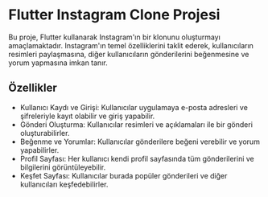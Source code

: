# Flutter Instagram Clone Projesi

Bu proje, Flutter kullanarak Instagram'ın bir klonunu oluşturmayı amaçlamaktadır. Instagram'ın temel özelliklerini taklit ederek, kullanıcıların resimleri paylaşmasına, diğer kullanıcıların gönderilerini beğenmesine ve yorum yapmasına imkan tanır.

## Özellikler
- Kullanıcı Kaydı ve Girişi: Kullanıcılar uygulamaya e-posta adresleri ve şifreleriyle kayıt olabilir ve giriş yapabilir.
- Gönderi Oluşturma: Kullanıcılar resimleri ve açıklamaları ile bir gönderi oluşturabilirler.
- Beğenme ve Yorumlar: Kullanıcılar gönderilere beğeni verebilir ve yorum yapabilirler.
- Profil Sayfası: Her kullanıcı kendi profil sayfasında tüm gönderilerini ve bilgilerini görüntüleyebilir.
- Keşfet Sayfası: Kullanıcılar burada popüler gönderileri ve diğer kullanıcıları keşfedebilirler.






